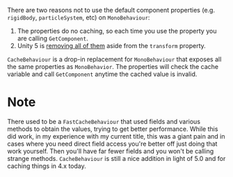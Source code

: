 There are two reasons not to use the default component properties (e.g. `rigidBody`, `particleSystem`, etc) on `MonoBehaviour`:

1. The properties do no caching, so each time you use the property you are calling `GetComponent`.
2. Unity 5 is [removing all of them](http://blogs.unity3d.com/2014/06/23/unity5-api-changes-automatic-script-updating/) aside from the `transform` property.

`CacheBehaviour` is a drop-in replacement for `MonoBehaviour` that exposes all the same properties as `MonoBehavior`. The properties will check the cache variable and call `GetComponent` anytime the cached value is invalid.

Note
===

There used to be a `FastCacheBehaviour` that used fields and various methods to obtain the values, trying to get better performance. While this did work, in my experience with my current title, this was a giant pain and in cases where you need direct field access you're better off just doing that work yourself. Then you'll have far fewer fields and you won't be calling strange methods. `CacheBehaviour` is still a nice addition in light of 5.0 and for caching things in 4.x today.
